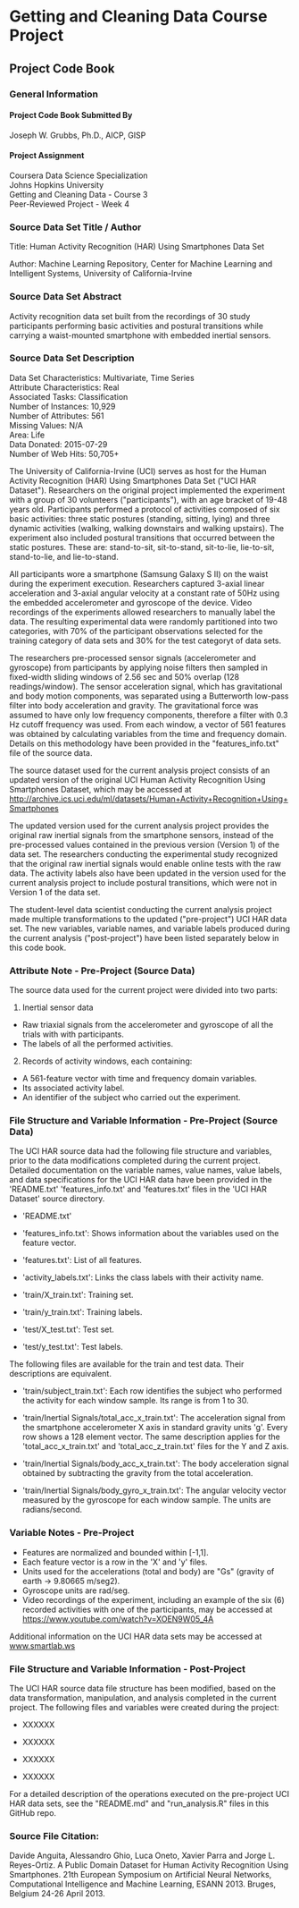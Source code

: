 # Getting and Cleaning Data Course Project
## Project Code Book

### General Information  

#### Project Code Book Submitted By

Joseph W. Grubbs, Ph.D., AICP, GISP

#### Project Assignment

Coursera Data Science Specialization  
Johns Hopkins University  
Getting and Cleaning Data - Course 3  
Peer-Reviewed Project - Week 4  

### Source Data Set Title / Author

Title: Human Activity Recognition (HAR) Using Smartphones Data Set

Author: Machine Learning Repository, Center for Machine Learning and Intelligent Systems, University of California-Irvine

### Source Data Set Abstract

Activity recognition data set built from the recordings of 30 study participants performing basic activities and postural transitions while carrying a waist-mounted smartphone with embedded inertial sensors.

### Source Data Set Description

Data Set Characteristics: Multivariate, Time Series  
Attribute Characteristics: Real  
Associated Tasks: Classification  
Number of Instances: 10,929  
Number of Attributes: 561  
Missing Values: N/A  
Area: Life  
Data Donated: 2015-07-29  
Number of Web Hits: 50,705+  

The University of California-Irvine (UCI) serves as host for the Human Activity Recognition (HAR) Using Smartphones Data Set ("UCI HAR Dataset"). Researchers on the original project implemented the experiment with a group of 30 volunteers ("participants"), with an age bracket of 19-48 years old. Participants performed a protocol of activities composed of six basic activities: three static postures (standing, sitting, lying) and three dynamic activities (walking, walking downstairs and walking upstairs). The experiment also included postural transitions that occurred between the static postures. These are: stand-to-sit, sit-to-stand, sit-to-lie, lie-to-sit, stand-to-lie, and lie-to-stand. 

All participants wore a smartphone (Samsung Galaxy S II) on the waist during the experiment execution. Researchers captured 3-axial linear acceleration and 3-axial angular velocity at a constant rate of 50Hz using the embedded accelerometer and gyroscope of the device. Video recordings of the experiments allowed researchers to manually label the data. The resulting experimental data were randomly partitioned into two categories, with 70% of the participant observations selected for the training category of data sets and 30% for the test categoryt of data sets. 

The researchers pre-processed sensor signals (accelerometer and gyroscope) from participants by applying noise filters then sampled in fixed-width sliding windows of 2.56 sec and 50% overlap (128 readings/window). The sensor acceleration signal, which has gravitational and body motion components, was separated using a Butterworth low-pass filter into body acceleration and gravity. The gravitational force was assumed to have only low frequency components, therefore a filter with 0.3 Hz cutoff frequency was used. From each window, a vector of 561 features was obtained by calculating variables from the time and frequency domain. Details on this methodology have been provided in the "features_info.txt" file of the source data. 

The source dataset used for the current analysis project consists of an updated version of the original UCI Human Activity Recognition Using Smartphones Dataset, which may be accessed at http://archive.ics.uci.edu/ml/datasets/Human+Activity+Recognition+Using+Smartphones

The updated version used for the current analysis project provides the original raw inertial signals from the smartphone sensors, instead of the pre-processed values contained in the previous version (Version 1) of the data set. The researchers conducting the experimental study recognized that the original raw inertial signals would enable online tests with the raw data. The activity labels also have been updated in the version used for the current analysis project to include postural transitions, which were not in Version 1 of the data set.

The student-level data scientist conducting the current analysis project made multiple transformations to the updated ("pre-project") UCI HAR data set. The new variables, variable names, and variable labels produced during the current analysis ("post-project") have been listed separately below in this code book.

### Attribute Note - Pre-Project (Source Data)

The source data used for the current project were divided into two parts: 

1. Inertial sensor data 
- Raw triaxial signals from the accelerometer and gyroscope of all the trials with with participants. 
- The labels of all the performed activities. 

2. Records of activity windows, each containing: 
- A 561-feature vector with time and frequency domain variables. 
- Its associated activity label. 
- An identifier of the subject who carried out the experiment. 

### File Structure and Variable Information - Pre-Project (Source Data)

The UCI HAR source data had the following file structure and variables, prior to the data modifications completed during the current project. Detailed documentation on the variable names, value names, value labels, and data specifications for the UCI HAR data have been provided in the 'README.txt' 'features_info.txt' and 'features.txt' files in the 'UCI HAR Dataset' source directory.

- 'README.txt'

- 'features_info.txt': Shows information about the variables used on the feature vector.

- 'features.txt': List of all features.

- 'activity_labels.txt': Links the class labels with their activity name.

- 'train/X_train.txt': Training set.

- 'train/y_train.txt': Training labels.

- 'test/X_test.txt': Test set.

- 'test/y_test.txt': Test labels.

The following files are available for the train and test data. Their descriptions are equivalent. 

- 'train/subject_train.txt': Each row identifies the subject who performed the activity for each window sample. Its range is from 1 to 30. 

- 'train/Inertial Signals/total_acc_x_train.txt': The acceleration signal from the smartphone accelerometer X axis in standard gravity units 'g'. Every row shows a 128 element vector. The same description applies for the 'total_acc_x_train.txt' and 'total_acc_z_train.txt' files for the Y and Z axis. 

- 'train/Inertial Signals/body_acc_x_train.txt': The body acceleration signal obtained by subtracting the gravity from the total acceleration. 

- 'train/Inertial Signals/body_gyro_x_train.txt': The angular velocity vector measured by the gyroscope for each window sample. The units are radians/second. 

### Variable Notes - Pre-Project

- Features are normalized and bounded within [-1,1]. 
- Each feature vector is a row in the 'X' and 'y' files. 
- Units used for the accelerations (total and body) are "Gs" (gravity of earth -> 9.80665 m/seg2). 
- Gyroscope units are rad/seg. 
- Video recordings of the experiment, including an example of the six (6) recorded activities with one of the participants, may be accessed at https://www.youtube.com/watch?v=XOEN9W05_4A 

Additional information on the UCI HAR data sets may be accessed at www.smartlab.ws

### File Structure and Variable Information - Post-Project
The UCI HAR source data file structure has been modified, based on the data transformation, manipulation, and analysis completed in the current project. The following files and variables were created during the project:

- XXXXXX

- XXXXXX

- XXXXXX

- XXXXXX

For a detailed description of the operations executed on the pre-project UCI HAR data sets, see the "README.md" and "run_analysis.R" files in this GitHub repo.

### Source File Citation:

Davide Anguita, Alessandro Ghio, Luca Oneto, Xavier Parra and Jorge L. Reyes-Ortiz. A Public Domain Dataset for Human Activity Recognition Using Smartphones. 21th European Symposium on Artificial Neural Networks, Computational Intelligence and Machine Learning, ESANN 2013. Bruges, Belgium 24-26 April 2013.
